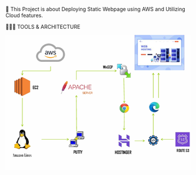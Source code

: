 🚀 This Project is about Deploying Static Webpage using AWS and Utilizing Cloud features. 

🧑🏻‍💻 TOOLS & ARCHITECTURE 

![image alt](https://github.com/gowtthamm/AWS---Project01/blob/78ba1b018f881d5c617b1979625f1093084e120f/architecture-image.png.png)
